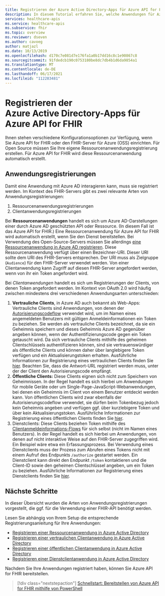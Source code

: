 ```yaml
---
title: Registrieren der Azure Active Directory-Apps für Azure API for FHIR
description: In diesem Tutorial erfahren Sie, welche Anwendungen für Azure API for FHIR und für den FHIR Server für Azure registriert werden müssen.
services: healthcare-apis
ms.service: healthcare-apis
ms.subservice: fhir
ms.topic: overview
ms.reviewer: dseven
ms.author: cavoeg
author: matjazl
ms.date: 10/13/2019
ms.openlocfilehash: d170c7e081d7e176fa1a0b17dd16c8c1e90867c8
ms.sourcegitcommit: 91fdedcb190c0753180be8dc7db4b1d6da9854a1
ms.translationtype: MT
ms.contentlocale: de-DE
ms.lasthandoff: 06/17/2021
ms.locfileid: "112283481"
---
```

# <a name="register-the-azure-active-directory-apps-for-azure-api-for-fhir"></a>Registrieren der Azure Active Directory-Apps für Azure API for FHIR

Ihnen stehen verschiedene Konfigurationsoptionen zur Verfügung, wenn Sie Azure API for FHIR oder den FHIR-Server für Azure (OSS) einrichten. Für Open Source müssen Sie Ihre eigene Ressourcenanwendungsregistrierung erstellen. Für Azure API for FHIR wird diese Ressourcenanwendung automatisch erstellt.

## <a name="application-registrations"></a>Anwendungsregistrierungen

Damit eine Anwendung mit Azure AD interagieren kann, muss sie registriert werden. Im Kontext des FHIR-Servers gibt es zwei relevante Arten von Anwendungsregistrierungen:

1. Ressourcenanwendungsregistrierungen
1. Clientanwendungsregistrierungen

Bei **Ressourcenanwendungen** handelt es sich um Azure AD-Darstellungen einer durch Azure AD geschützten API oder Ressource. (In diesem Fall ist das Azure API for FHIR.) Eine Ressourcenanwendung für Azure API for FHIR wird automatisch erstellt, wenn Sie den Dienst bereitstellen. Bei Verwendung des Open-Source-Servers müssen Sie allerdings [eine Ressourcenanwendung in Azure AD registrieren](register-resource-azure-ad-client-app.md). Diese Ressourcenanwendung verfügt über einen Bezeichner-URI. Dieser URI sollte dem URI des FHIR-Servers entsprechen. Der URI muss als Zielgruppe (`Audience`) für den FHIR-Server verwendet werden. Von einer Clientanwendung kann Zugriff auf diesen FHIR-Server angefordert werden, wenn von ihr ein Token angefordert wird.

Bei *Clientanwendungen* handelt es sich um Registrierungen der Clients, von denen Token angefordert werden. Im Kontext von OAuth 2.0 wird häufig zwischen mindestens drei verschiedenen Anwendungsarten unterschieden:

1. **Vertrauliche Clients**, in Azure AD auch bekannt als Web-Apps: Vertrauliche Clients sind Anwendungen, von denen der [Autorisierungscodeflow](../../active-directory/azuread-dev/v1-protocols-oauth-code.md) verwendet wird, um im Namen eines angemeldeten Benutzers mit gültigen Anmeldeinformationen ein Token zu beziehen. Sie werden als vertrauliche Clients bezeichnet, da sie ein Geheimnis speichern und dieses Geheimnis Azure AD gegenüber angeben können, wenn der Authentifizierungscode gegen ein Token getauscht wird. Da sich vertrauliche Clients mithilfe des geheimen Clientschlüssels authentifizieren können, sind sie vertrauenswürdiger als öffentliche Clients und können daher über langlebigere Token verfügen und ein Aktualisierungstoken erhalten. Ausführliche Informationen zur Registrierung eines vertraulichen Clients finden Sie [hier](register-confidential-azure-ad-client-app.md). Beachten Sie, dass die Antwort-URL registriert werden muss, unter der der Client den Autorisierungscode empfängt.
1. **Öffentliche Clients:** Diese Clients eignen sich nicht zum Speichern von Geheimnissen. In der Regel handelt es sich hierbei um Anwendungen für mobile Geräte oder um Single-Page-JavaScript-Webanwendungen, bei denen ein Geheimnis im Client von einem Benutzer entdeckt werden kann. Von öffentlichen Clients wird zwar ebenfalls der Autorisierungscodeflow verwendet, sie dürfen beim Tokenbezug jedoch kein Geheimnis angeben und verfügen ggf. über kurzlebigere Token und über kein Aktualisierungstoken. Ausführliche Informationen zur Registrierung eines öffentlichen Clients finden Sie [hier](register-public-azure-ad-client-app.md).
1. Dienstclients: Diese Clients beziehen Token mithilfe des [Clientanmeldeinformations-Flows](../../active-directory/azuread-dev/v1-oauth2-client-creds-grant-flow.md) für sich selbst (nicht im Namen eines Benutzers). In der Regel handelt es sich hierbei um Anwendungen, von denen auf nicht interaktive Weise auf den FHIR-Server zugegriffen wird. Ein Beispiel wäre etwa ein Erfassungsprozess. Bei Verwendung eines Dienstclients muss der Prozess zum Abrufen eines Tokens nicht mit einem Aufruf des Endpunkts `/authorize` gestartet werden. Ein Dienstclient kann direkt den Endpunkt `/token` kontaktieren und die Client-ID sowie den geheimen Clientschlüssel angeben, um ein Token zu beziehen. Ausführliche Informationen zur Registrierung eines Dienstclients finden Sie [hier](register-service-azure-ad-client-app.md).

## <a name="next-steps"></a>Nächste Schritte

In dieser Übersicht wurden die Arten von Anwendungsregistrierungen vorgestellt, die ggf. für die Verwendung einer FHIR-API benötigt werden.

Lesen Sie abhängig von Ihrem Setup die entsprechende Registrierungsanleitung für Ihre Anwendungen:

* [Registrieren einer Ressourcenanwendung in Azure Active Directory](register-resource-azure-ad-client-app.md)
* [Registrieren einer vertraulichen Clientanwendung in Azure Active Directory](register-confidential-azure-ad-client-app.md)
* [Registrieren einer öffentlichen Clientanwendung in Azure Active Directory](register-public-azure-ad-client-app.md)
* [Registrieren einer Dienstclientanwendung in Azure Active Directory](register-service-azure-ad-client-app.md)

Nachdem Sie Ihre Anwendungen registriert haben, können Sie Azure API for FHIR bereitstellen.

>[!div class="nextstepaction"]
>[Schnellstart: Bereitstellen von Azure API for FHIR mithilfe von PowerShell](fhir-paas-powershell-quickstart.md)